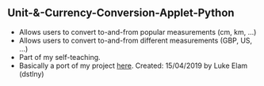 ## Unit-&-Currency-Conversion-Applet-Python
- Allows users to convert to-and-from popular measurements (cm, km, ...)
- Allows users to convert to-and-from different measurements (GBP, US, ...)
- Part of my self-teaching.
- Basically a port of my project [here](https://github.com/dstlny/Unit-and-Currency-Conversion-applet).
Created: 15/04/2019 by Luke Elam (dstlny)
